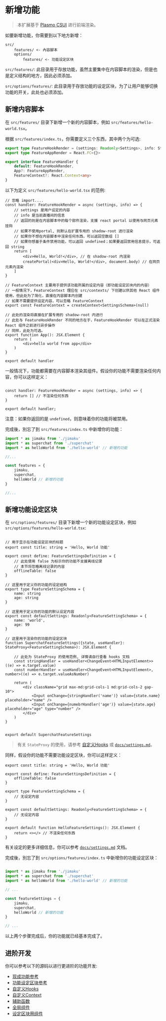 # 新增功能

> 本扩展基于 [Plasmo CSUI](https://docs.plasmo.com/framework/content-scripts-ui) 进行前端渲染。

如要新增功能，你需要到以下地方新增：

```
src/
    features/ <- 內容腳本
    options/
        features/ <- 功能设定区块
```

`src/features/`: 此目录用于存放功能，虽然主要集中在内容脚本的渲染，但是也是定义结构的地方，因此必须添加。

`src/options/features/`: 此目录用于存放功能的设定区块，为了让用户能够切换功能的开关，此处也必须添加。

## 新增内容脚本

在 `src/features/` 目录下新增一个新的内容脚本，例如 `src/features/hello-world.tsx`。

根据 `src/features/index.ts`，你需要定义三个东西，其中两个为可选:
```ts
export type FeatureHookRender = (settings: Readonly<Settings>, info: StreamInfo) => Promise<(React.ReactPortal | React.ReactNode)[] | undefined>
export type FeatureAppRender = React.FC<{}>

export interface FeatureHandler {
    default: FeatureHookRender,
    App?: FeatureAppRender,
    FeatureContext?: React.Context<any>
}
```

以下为定义 `src/features/hello-world.tsx` 的范例:

```tsx
// 忽略 import....
const handler: FeatureHookRender = async (settings, info) => {
    // settings 是用户设定的内容
    // info 是当前直播间的信息
    // 返回的则是在内容脚本中的每个部件渲染，支援 react portal 以使用与网页元素挂钩
    // 如果不使用portal, 则默认在扩展专用的 shadow-root 进行渲染
    // 如果你不想在内容脚本中渲染任何东西，可以返回空数组 []
    // 如果你想基于条件禁用功能，可以返回 undefined；如果要返回禁用信息提示，可返回 string
    return [
        <div>Hello, World!</div>, // 在 shadow-root 内渲染
        createPortal(<div>Hello, World!</div>, document.body) // 在网页元素内渲染
    ]
}

// FeatureContext 主要用于提供该功能所属的设定内容（即功能设定区块内的内容）
// 一般情况下，FeatureContext 理应在 src/contexts/ 下创建以供其他 React 组件使用，但此处为了简化，直接在内容脚本内创建
// 如果不需要提供设定内容，可以忽略 FeatureContext
export const FeatureContext = createContext<SettingsSchema>(null)

// 此处的渲染将直接在扩展专用的 shadow-root 内进行
// 此处与 FeatureHookRender 不同的地方在于，FeatureHookRender 可以在正式渲染 React 组件之前进行异步操作
// 同样，此处为可选。
export function App(): JSX.Element {
    return (
        <div>hello world from app</div>
    )
}

export default handler
```

一般情况下，功能都需要在内容脚本渲染其组件。假设你的功能不需要渲染任何内容，你可以这样定义：

```tsx

const handler: FeatureHookRender = async (settings, info) => {
    return [] // 不渲染任何东西
}

export default handler;

```

注意：如果你返回的是 `undefined`，则意味着你的功能将被禁用。

完成後，別忘了到 `src/features/index.ts` 中新增你的功能：

```ts
import * as jimaku from './jimaku'
import * as superchat from './superchat'
import * as helloWorld from './hello-world' // 新增的功能

//...

const features = {
    jimaku, 
    superchat,
    helloWorld // 新增的功能
}

//...

```

## 新增功能设定区块

在 `src/options/features/` 目录下新增一个新的功能设定区块，例如 `src/options/features/hello-world.tsx`:

```tsx

// 用于显示在功能设定区块的标题
export const title: string = 'Hello, World 功能'

export const define: FeatureSettingsDefinition = {
    // 此处使用 false 为标示你的功能不支援离线记录
    // 本节将忽略离线记录的内容
    offlineTable: false 
}

// 这里用于定义你的功能的设定结构
export type FeatureSettingSchema = {
    name: string
    age: string
}

// 这里用于定义你的功能的默认设定内容
export const defaultSettings: Readonly<FeatureSettingSchema> = {
    name: 'world',
    age: 99
}

// 这里用于渲染你的功能的设定区块
function SuperchatFeatureSettings({state, useHandler}: StateProxy<FeatureSettingSchema>): JSX.Element {

    // 此处为 StateProxy 的使用范例, 详情请自行查看 hooks 文档
    const stringHandler = useHandler<ChangeEvent<HTMLInputElement>>((e) => e.target.value)
    const numberHandler = useHandler<ChangeEvent<HTMLInputElement>, number>((e) => e.target.valueAsNumber)

    return (
        <div className="grid max-md:grid-cols-1 md:grid-cols-2 gap-10">
            <Input onChange={stringHandler('name')} value={state.name} placeholder="name" />
            <Input onChange={numebrHandler('age')} value={state.age} placeholder="age" type="number" />
        </div>
    )
}


export default SuperchatFeatureSettings
```

> 有关 `StateProxy` 的使用，请参考 [自定义Hooks](/src/hooks/binding.ts) 或 [`docs/settings.md`](/docs/settings.md)。


同样，假设你的功能不需要功能设定区块，你可以这样定义：

```tsx
export const title: string = 'Hello, World 功能'

export const define: FeatureSettingsDefinition = {
    offlineTable: false 
}

export type FeatureSettingSchema = {
    // 无设定内容
}

export const defaultSettings: Readonly<FeatureSettingSchema> = {
    // 无设定内容
}

export default function HelloFeatureSettings(): JSX.Element {
    return <></> // 不渲染任何东西
}
```

有关设定的更多详细信息，你可以参考 [`docs/settings.md`](/docs/settings.md) 文档。


完成後，別忘了到 `src/options/features/index.ts` 中新增你的功能设定区块：

```ts

import * as jimaku from './jimaku'
import * as superchat from './superchat'
import * as helloWorld from './hello-world' // 新增的功能

// ...

const featureSettings = {
    jimaku,
    superchat,
    helloWorld // 新增的功能
}

// ...
```

以上两个步骤完成后，你的功能就已经基本完成了。

## 进阶开发

你可以参考以下的源码以进行更进阶的功能开发:
- [现成功能参考](/src/features/)
- [功能设定区块参考](/src/options/features/)
- [自定义Hooks](/src/hooks/)
- [自定义Context](/src/contexts/)
- [辅助函数](/src/utils/)
- [全局组件](/src/components)
- [设定区块用组件](/src/options/components/)